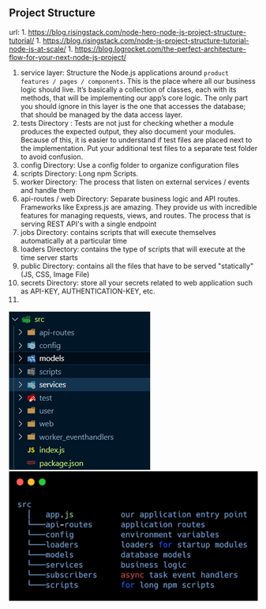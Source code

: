 Project Structure
---
url: 
    1. https://blog.risingstack.com/node-hero-node-js-project-structure-tutorial/
    1. https://blog.risingstack.com/node-js-project-structure-tutorial-node-js-at-scale/
    1. https://blog.logrocket.com/the-perfect-architecture-flow-for-your-next-node-js-project/
    
 
1. service layer: Structure the Node.js applications around ```product features / pages / components```.
  This is the place where all our business logic should live. 
  It’s basically a collection of classes, each with its methods, that will be implementing our app’s core logic. 
  The only part you should ignore in this layer is the one that accesses the database; 
  that should be managed by the data access layer.
1. tests Directory   : Tests are not just for checking whether a module produces the expected output, 
they also document your modules. Because of this, it is easier to understand if test files are placed next to the implementation.
Put your additional test files to a separate test folder to avoid confusion.
1. config Directory:   Use a config folder to organize configuration files
1. scripts Directory: Long npm Scripts. 
1. worker Directory: The process that listen on external services / events and handle them
1. api-routes / web  Directory: Separate business logic and API routes. 
Frameworks like Express.js are amazing. 
They provide us with incredible features for managing requests, views, and routes.
The process that is serving REST API's with a single endpoint
1. jobs Directory: contains scripts that will execute themselves automatically at a particular time
1. loaders Directory: contains the type of scripts that will execute at the time server starts
1. public Directory: contains all the files that have to be served "statically" (JS, CSS, Image File)
1. secrets Directory: store all your secrets related to web application such as API-KEY, AUTHENTICATION-KEY, etc.
1. 

<img src="..\images\Folder0.png" />   

<img src="..\images\Folders1.png" />